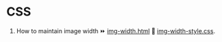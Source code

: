 # CSS
1. How to maintain image width ⏩ [img-width.html](https://github.com/emon9X/all-learning-projects/blob/main/CSS/img-width.html) 🍇 [img-width-style.css](https://github.com/emon9X/all-learning-projects/blob/main/CSS/img-width-style.css).
